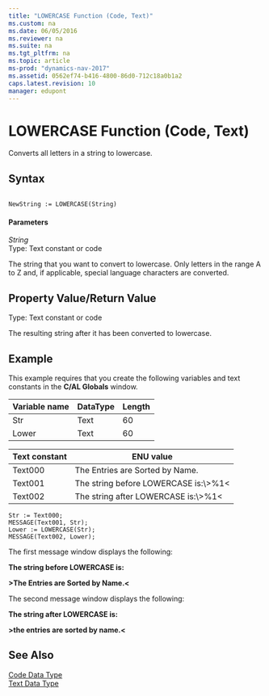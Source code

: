 ```yaml
---
title: "LOWERCASE Function (Code, Text)"
ms.custom: na
ms.date: 06/05/2016
ms.reviewer: na
ms.suite: na
ms.tgt_pltfrm: na
ms.topic: article
ms-prod: "dynamics-nav-2017"
ms.assetid: 0562ef74-b416-4800-86d0-712c18a0b1a2
caps.latest.revision: 10
manager: edupont
---
```

# LOWERCASE Function (Code, Text)
Converts all letters in a string to lowercase.  
  
## Syntax  
  
```  
  
NewString := LOWERCASE(String)  
```  
  
#### Parameters  
 *String*  
 Type: Text constant or code  
  
 The string that you want to convert to lowercase. Only letters in the range A to Z and, if applicable, special language characters are converted.  
  
## Property Value/Return Value  
 Type: Text constant or code  
  
 The resulting string after it has been converted to lowercase.  
  
## Example  
 This example requires that you create the following variables and text constants in the **C\/AL Globals** window.  
  
|Variable name|DataType|Length|  
|-------------------|--------------|------------|  
|Str|Text|60|  
|Lower|Text|60|  
  
|Text constant|ENU value|  
|-------------------|---------------|  
|Text000|The Entries are Sorted by Name.|  
|Text001|The string before LOWERCASE is:\\\>%1\<|  
|Text002|The string after LOWERCASE is:\\\>%1\<|  
  
```  
Str := Text000;  
MESSAGE(Text001, Str);  
Lower := LOWERCASE(Str);  
MESSAGE(Text002, Lower);  
```  
  
 The first message window displays the following:  
  
 **The string before LOWERCASE is:**  
  
 **\>The Entries are Sorted by Name.\<**  
  
 The second message window displays the following:  
  
 **The string after LOWERCASE is:**  
  
 **\>the entries are sorted by name.\<**  
  
## See Also  
 [Code Data Type](Code-Data-Type.md)   
 [Text Data Type](Text-Data-Type.md)